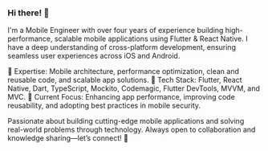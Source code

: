 ### Hi there! 👋 

I'm a Mobile Engineer with over four years of experience building high-performance, scalable mobile applications using Flutter & React Native. I have a deep understanding of cross-platform development, ensuring seamless user experiences across iOS and Android.

🔹 Expertise: Mobile architecture, performance optimization, clean and reusable code, and scalable app solutions.
🔹 Tech Stack: Flutter, React Native, Dart, TypeScript, Mockito, Codemagic, Flutter DevTools, MVVM, and MVC.
🔹 Current Focus: Enhancing app performance, improving code reusability, and adopting best practices in mobile security.

Passionate about building cutting-edge mobile applications and solving real-world problems through technology. 
Always open to collaboration and knowledge sharing—let’s connect! 🚀

<!--
**worldkaizen001/worldkaizen001** is a ✨ _special_ ✨ repository because its `README.md` (this file) appears on your GitHub profile.

Here are some ideas to get you started:

- 🔭 I’m currently working on ...
- 🌱 I’m currently learning ...
- 👯 I’m looking to collaborate on ...
- 🤔 I’m looking for help with ...
- 💬 Ask me about ...
- 📫 How to reach me: ...
- 😄 Pronouns: ...
- ⚡ Fun fact: ...
-->
